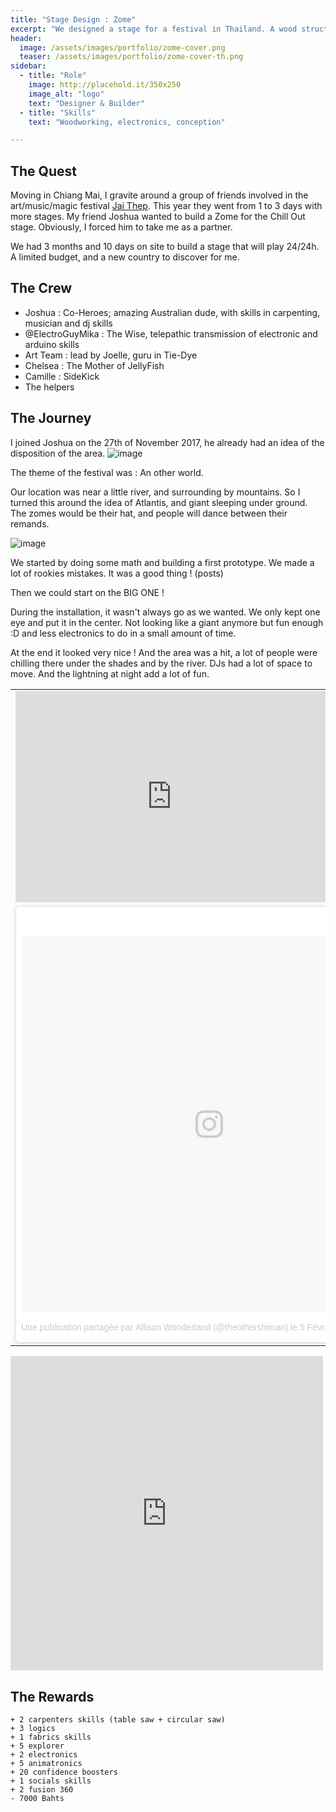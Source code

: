 ```yaml
---
title: "Stage Design : Zome"
excerpt: "We designed a stage for a festival in Thailand. A wood structure with animatronic eye."
header:
  image: /assets/images/portfolio/zome-cover.png
  teaser: /assets/images/portfolio/zome-cover-th.png
sidebar:
  - title: "Role"
    image: http://placehold.it/350x250
    image_alt: "logo"
    text: "Designer & Builder"
  - title: "Skills"
    text: "Woodworking, electronics, conception"

---
```

 
## The Quest 

Moving in Chiang Mai, I gravite around a group of friends involved in the art/music/magic festival [Jai Thep](http://jaithepfestival.com/). This year they went from 1 to 3 days with more stages. My friend Joshua wanted to build a Zome for the Chill Out stage. Obviously, I forced him to take me as a partner. 


We had 3 months and 10 days on site to build a stage that will play 24/24h. A limited budget, and a new country to discover for me.

## The Crew

- Joshua : Co-Heroes; amazing Australian dude, with skills in carpenting, musician and dj skills
- @ElectroGuyMika : The Wise, telepathic transmission of electronic and arduino skills
- Art Team : lead by Joelle, guru in Tie-Dye
- Chelsea : The Mother of JellyFish
- Camille : SideKick
- The helpers


## The Journey

I joined Joshua on the 27th of November 2017, he already had an idea of the disposition of the area.
![image](https://user-images.githubusercontent.com/25099826/34670740-3aa856f2-f4aa-11e7-9066-e03c92103ecc.png)

The theme of the festival was : An other world.

Our location was near a little river, and surrounding by mountains. So I turned this around the idea of Atlantis, and giant sleeping under ground. The zomes would be their hat, and people will dance between their remands. 

![image](https://user-images.githubusercontent.com/25099826/34670677-e63bdf44-f4a9-11e7-8631-25b7295d018e.png)


We started by doing some math and building a first prototype. We made a lot of rookies mistakes. It was a good thing ! (posts)


Then we could start on the BIG ONE !

During the installation, it wasn't always go as we wanted. We only kept one eye and put it in the center. Not looking like a giant anymore but fun enough :D and less electronics to do in a small amount of time.

At the end it looked very nice ! And the area was a hit, a lot of people were chilling there under the shades and by the river. DJs had a lot of space to move. And the lightning at night add a lot of fun.

<table>
    <tr>
        <td>
<iframe src="https://www.facebook.com/plugins/post.php?href=https%3A%2F%2Fwww.facebook.com%2Featingoutmaps%2Fphotos%2Fa.328984457526488.1073741829.327831290975138%2F383632772061656%2F%3Ftype%3D3&width=500" width="500" height="338" style="border:none;overflow:hidden" scrolling="no" frameborder="0" allowTransparency="true"></iframe>
        </td>
        <td>
<iframe src="https://www.facebook.com/plugins/post.php?href=https%3A%2F%2Fwww.facebook.com%2Fmheebruen%2Fphotos%2Fa.400193343741324.1073742141.106057879821540%2F400194367074555%2F%3Ftype%3D3&width=500" width="500" height="337" style="border:none;overflow:hidden" scrolling="no" frameborder="0" allowTransparency="true"></iframe>
        </td>
   </tr>
   <tr>
        <td>
<blockquote class="instagram-media" data-instgrm-permalink="https://www.instagram.com/p/Be0o5_nHSyg/" data-instgrm-version="8" style=" background:#FFF; border:0; border-radius:3px; box-shadow:0 0 1px 0 rgba(0,0,0,0.5),0 1px 10px 0 rgba(0,0,0,0.15); margin: 1px; max-width:658px; padding:0; width:99.375%; width:-webkit-calc(100% - 2px); width:calc(100% - 2px);"><div style="padding:8px;"> <div style=" background:#F8F8F8; line-height:0; margin-top:40px; padding:50.0% 0; text-align:center; width:100%;"> <div style=" background:url(data:image/png;base64,iVBORw0KGgoAAAANSUhEUgAAACwAAAAsCAMAAAApWqozAAAABGdBTUEAALGPC/xhBQAAAAFzUkdCAK7OHOkAAAAMUExURczMzPf399fX1+bm5mzY9AMAAADiSURBVDjLvZXbEsMgCES5/P8/t9FuRVCRmU73JWlzosgSIIZURCjo/ad+EQJJB4Hv8BFt+IDpQoCx1wjOSBFhh2XssxEIYn3ulI/6MNReE07UIWJEv8UEOWDS88LY97kqyTliJKKtuYBbruAyVh5wOHiXmpi5we58Ek028czwyuQdLKPG1Bkb4NnM+VeAnfHqn1k4+GPT6uGQcvu2h2OVuIf/gWUFyy8OWEpdyZSa3aVCqpVoVvzZZ2VTnn2wU8qzVjDDetO90GSy9mVLqtgYSy231MxrY6I2gGqjrTY0L8fxCxfCBbhWrsYYAAAAAElFTkSuQmCC); display:block; height:44px; margin:0 auto -44px; position:relative; top:-22px; width:44px;"></div></div><p style=" color:#c9c8cd; font-family:Arial,sans-serif; font-size:14px; line-height:17px; margin-bottom:0; margin-top:8px; overflow:hidden; padding:8px 0 7px; text-align:center; text-overflow:ellipsis; white-space:nowrap;"><a href="https://www.instagram.com/p/Be0o5_nHSyg/" style=" color:#c9c8cd; font-family:Arial,sans-serif; font-size:14px; font-style:normal; font-weight:normal; line-height:17px; text-decoration:none;" target="_blank">Une publication partagée par Allison Wonderland (@theothershiman)</a> le <time style=" font-family:Arial,sans-serif; font-size:14px; line-height:17px;" datetime="2018-02-05T16:56:01+00:00">5 Févr. 2018 à 8 :56 PST</time></p></div></blockquote>
<script async defer src="//www.instagram.com/embed.js"></script>
        </td>
        <td>    
<blockquote class="instagram-media" data-instgrm-permalink="https://www.instagram.com/p/BexWI5YleHW/" data-instgrm-version="8" style=" background:#FFF; border:0; border-radius:3px; box-shadow:0 0 1px 0 rgba(0,0,0,0.5),0 1px 10px 0 rgba(0,0,0,0.15); margin: 1px; max-width:658px; padding:0; width:99.375%; width:-webkit-calc(100% - 2px); width:calc(100% - 2px);"><div style="padding:8px;"> <div style=" background:#F8F8F8; line-height:0; margin-top:40px; padding:50.0% 0; text-align:center; width:100%;"> <div style=" background:url(data:image/png;base64,iVBORw0KGgoAAAANSUhEUgAAACwAAAAsCAMAAAApWqozAAAABGdBTUEAALGPC/xhBQAAAAFzUkdCAK7OHOkAAAAMUExURczMzPf399fX1+bm5mzY9AMAAADiSURBVDjLvZXbEsMgCES5/P8/t9FuRVCRmU73JWlzosgSIIZURCjo/ad+EQJJB4Hv8BFt+IDpQoCx1wjOSBFhh2XssxEIYn3ulI/6MNReE07UIWJEv8UEOWDS88LY97kqyTliJKKtuYBbruAyVh5wOHiXmpi5we58Ek028czwyuQdLKPG1Bkb4NnM+VeAnfHqn1k4+GPT6uGQcvu2h2OVuIf/gWUFyy8OWEpdyZSa3aVCqpVoVvzZZ2VTnn2wU8qzVjDDetO90GSy9mVLqtgYSy231MxrY6I2gGqjrTY0L8fxCxfCBbhWrsYYAAAAAElFTkSuQmCC); display:block; height:44px; margin:0 auto -44px; position:relative; top:-22px; width:44px;"></div></div><p style=" color:#c9c8cd; font-family:Arial,sans-serif; font-size:14px; line-height:17px; margin-bottom:0; margin-top:8px; overflow:hidden; padding:8px 0 7px; text-align:center; text-overflow:ellipsis; white-space:nowrap;"><a href="https://www.instagram.com/p/BexWI5YleHW/" style=" color:#c9c8cd; font-family:Arial,sans-serif; font-size:14px; font-style:normal; font-weight:normal; line-height:17px; text-decoration:none;" target="_blank">Une publication partagée par Dominik Baer (@dominikbaer)</a> le <time style=" font-family:Arial,sans-serif; font-size:14px; line-height:17px;" datetime="2018-02-04T10:14:19+00:00">4 Févr. 2018 à 2 :14 PST</time></p></div></blockquote>
<script async defer src="//www.instagram.com/embed.js"></script>
        </td>
   </tr>
</table>

<iframe src="https://www.facebook.com/plugins/post.php?href=https%3A%2F%2Fwww.facebook.com%2F146171972637348%2Fphotos%2Fa.146706389250573.1073741829.146171972637348%2F152611745326704%2F%3Ftype%3D3&width=500" width="500" height="503" style="border:none;overflow:hidden" scrolling="no" frameborder="0" allowTransparency="true"></iframe>

## The Rewards 

```
+ 2 carpenters skills (table saw + circular saw)
+ 3 logics
+ 1 fabrics skills
+ 5 explorer
+ 2 electronics
+ 5 animatronics
+ 20 confidence boosters
+ 1 socials skills
+ 2 fusion 360
- 7000 Bahts
```

